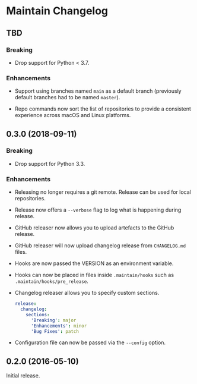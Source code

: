 # Maintain Changelog

## TBD

### Breaking

- Drop support for Python < 3.7.

### Enhancements

- Support using branches named `main` as a default branch (previously default
  branches had to be named `master`).

- Repo commands now sort the list of repositories to provide a consistent
  experience across macOS and Linux platforms.

## 0.3.0 (2018-09-11)

### Breaking

- Drop support for Python 3.3.

### Enhancements

- Releasing no longer requires a git remote. Release can be used for local
  repositories.
- Release now offers a `--verbose` flag to log what is happening during
  release.
- GitHub releaser now allows you to upload artefacts to the GitHub release.
- GitHub releaser will now upload changelog release from `CHANGELOG.md` files.
- Hooks are now passed the VERSION as an environment variable.
- Hooks can now be placed in files inside `.maintain/hooks` such as
  `.maintain/hooks/pre_release`.
- Changelog releaser allows you to specify custom sections.

    ```yaml
    release:
      changelog:
        sections:
          'Breaking': major
          'Enhancements': minor
          'Bug Fixes': patch
    ```
- Configuration file can now be passed via the `--config` option.


## 0.2.0 (2016-05-10)

Initial release.
